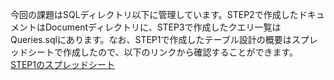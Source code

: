 今回の課題はSQLディレクトリ以下に管理しています。STEP2で作成したドキュメントはDocumentディレクトリに、STEP3で作成したクエリ一覧はQueries.sqlにあります。なお、STEP1で作成したテーブル設計の概要はスプレッドシートで作成したので、以下のリンクから確認することができます。
[STEP1のスプレッドシート](https://docs.google.com/spreadsheets/d/1dPpOmwj-HCTF_d-D9ne3dCygNwei_PMf/edit?usp=sharing&ouid=107931984594259650098&rtpof=true&sd=true)
